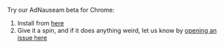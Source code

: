 Try our AdNauseam beta for Chrome:

1. Install from [here](https://chrome.google.com/webstore/detail/adnauseam/hgfacieeomogkcchookiodlpppbcolha)
2. Give it a spin, and if it does anything weird, let us know by [opening an issue here](https://github.com/dhowe/AdNauseam2/issues)